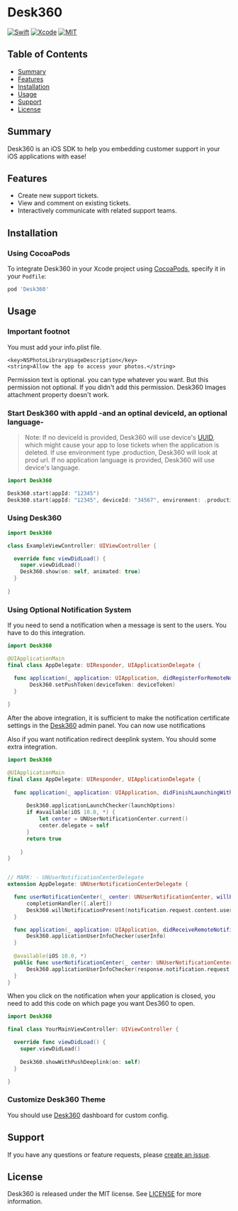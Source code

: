# Desk360

<p align="left">
  <a href="https://swift.org"><img src="https://img.shields.io/badge/Swift-5-orange.svg" alt="Swift"/></a>
  <a href="https://developer.apple.com/xcode"><img src="https://img.shields.io/badge/Xcode-10-blue.svg" alt="Xcode"></a>
  <a href="https://github.com/Teknasyon-Teknoloji/desk360-ios-sdk/blob/master/LICENSE"><img src="https://img.shields.io/badge/License-MIT-red.svg" alt="MIT"></a>
</p>

## Table of Contents

- [Summary](#summary)
- [Features](#features)
- [Installation](#installation)
- [Usage](#usage)
- [Support](#support)
- [License](#license)

## Summary

Desk360 is an iOS SDK to help you embedding customer support in your iOS applications with ease!

## Features

- Create new support tickets.
- View and comment on existing tickets.
- Interactively communicate with related support teams.

## Installation

### Using CocoaPods

To integrate Desk360 in your Xcode project using [CocoaPods](https://cocoapods.org), specify it in your `Podfile`:

```ruby
pod 'Desk360'
```

## Usage

### Important footnot

You must add your info.plist file.
```
<key>NSPhotoLibraryUsageDescription</key>
<string>Allow the app to access your photos.</string>
```
Permission text is optional. you can type whatever you want. But this permission not optional. If you didn't add this permission. Desk360 Images attachment property doesn't work.

### Start Desk360 with appId -and an optinal deviceId, an optional language-

> Note: If no deviceId is provided, Desk360 will use device's [UUID](https://developer.apple.com/documentation/foundation/uuid), which might cause your app to lose tickets when the application is deleted. If use environment type .production, Desk360 will look at prod url. If no application language is provided, Desk360 will use device's language.

```swift
import Desk360

Desk360.start(appId: "12345")
Desk360.start(appId: "12345", deviceId: "34567", environment: .production, language: "en", jsonInfo: jsonObject: [String: Any] = ["yourInfoKey": "yourInfoValue"])
```

### Using Desk360

```swift
import Desk360

class ExampleViewController: UIViewController {

  override func viewDidLoad() {
    super.viewDidLoad()
    Desk360.show(on: self, animated: true)
  }
  
}
```

### Using Optional Notification System
If you need to send a notification when a message is sent to the users. You have to do this integration.


```swift
import Desk360

@UIApplicationMain
final class AppDelegate: UIResponder, UIApplicationDelegate {

  func application(_ application: UIApplication, didRegisterForRemoteNotificationsWithDeviceToken deviceToken: Data) {
       Desk360.setPushToken(deviceToken: deviceToken)
  }
  
}
```
After the above integration, it is sufficient to make the notification certificate settings in the [Desk360](https://desk360.com/) admin panel. You can now use notifications

Also if you want notification redirect deeplink system. You should some extra integration.


```swift
import Desk360

@UIApplicationMain
final class AppDelegate: UIResponder, UIApplicationDelegate {
  
  func application(_ application: UIApplication, didFinishLaunchingWithOptions launchOptions: [UIApplication.LaunchOptionsKey: Any]?) -> Bool {
  
      Desk360.applicationLaunchChecker(launchOptions)
      if #available(iOS 10.0, *) {
          let center = UNUserNotificationCenter.current()
          center.delegate = self
      }
      return true
      
    }
}


// MARK: - UNUserNotificationCenterDelegate
extension AppDelegate: UNUserNotificationCenterDelegate {

  func userNotificationCenter(_ center: UNUserNotificationCenter, willPresent notification: UNNotification, withCompletionHandler completionHandler: @escaping (UNNotificationPresentationOptions) -> Void) {
      completionHandler([.alert])
      Desk360.willNotificationPresent(notification.request.content.userInfo)
  }

  func application(_ application: UIApplication, didReceiveRemoteNotification userInfo: [AnyHashable: Any], fetchCompletionHandler completionHandler: @escaping (UIBackgroundFetchResult) -> Void) {
      Desk360.applicationUserInfoChecker(userInfo)
  }
  
  @available(iOS 10.0, *)
  public func userNotificationCenter(_ center: UNUserNotificationCenter, didReceive response: UNNotificationResponse, withCompletionHandler completionHandler: @escaping () -> Void) {
      Desk360.applicationUserInfoChecker(response.notification.request.content.userInfo)
  }
}
```

When you click on the notification when your application is closed, you need to add this code on which page you want Des360 to open.

```swift
import Desk360

final class YourMainViewController: UIViewController {

  override func viewDidLoad() {
    super.viewDidLoad()
    
    Desk360.showWithPushDeeplink(on: self)
  }

}
```

### Customize Desk360 Theme

You should use [Desk360](https://desk360.com/) dashboard for custom config.

## Support

If you have any questions or feature requests, please [create an issue](https://github.com/Teknasyon-Teknoloji/desk360-ios-sdk/issues/new).

## License

Desk360 is released under the MIT license. See [LICENSE](https://github.com/Teknasyon-Teknoloji/desk360-ios-sdk/blob/master/LICENSE) for more information.
